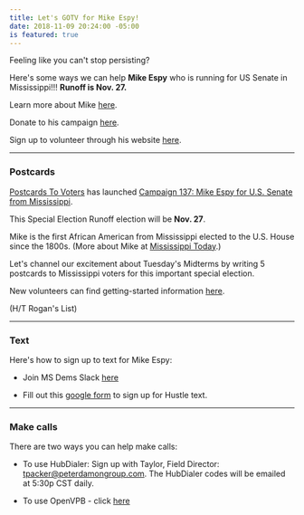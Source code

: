 ```yaml
---
title: Let's GOTV for Mike Espy!
date: 2018-11-09 20:24:00 -05:00
is featured: true
---
```


Feeling like you can't stop persisting?

Here's some ways we can help **Mike Espy** who is running for US Senate in Mississippi!!!  **Runoff is Nov. 27.**

Learn more about Mike [here](https://docs.google.com/document/d/1anwGxFx7O_T_cILe9dV_y0BclMIE4vjXbK2acu9anWM/edit).  

Donate to his campaign [here](https://espyforsenate.com).   

Sign up to volunteer through his website [here](https://espyforsenate.com/volunteer/).

---

### Postcards

[Postcards To Voters](https://postcardstovoters.org) has launched [Campaign 137: Mike Espy for U.S. Senate from Mississippi](https://postcardstovoters.org/2018/11/09/espy/).

This Special Election Runoff election will be **Nov. 27**.

Mike is the first African American from Mississippi elected to the U.S. House since the 1800s. (More about Mike at [Mississippi Today](https://mississippitoday.org/2018/10/29/mike-espy-32-years-after-historic-victory-and-fall-hopes-to-rise-to-moment-again/?link_id=3&can_id=9a7cc198611ac2a74f284fdda8e14f7e&source=email-party-time-2&email_referrer=email_452820&email_subject=thank-you-and-party-time).)

Let's channel our excitement about Tuesday's Midterms by writing 5 postcards to Mississippi voters for this important special election.

New volunteers can find getting-started information [here](https://postcardstovoters.org/volunteer/?link_id=4&can_id=9a7cc198611ac2a74f284fdda8e14f7e&source=email-party-time-2&email_referrer=email_452820&email_subject=thank-you-and-party-time).

\(H/T Rogan's List)

---

### Text

Here's how to sign up to text for Mike Espy:

* Join MS Dems Slack [here](https://msdemsstaff.slack.com/join/shared_invite/enQtNDYyMzcyOTYxMTg2LWYyZTI2OWE0MTRlY2ZiOTI3NDQ5ZDRhMzc4Nzk1NGUzYTIzMTdhZDFiODhjOWQyMzkxMzYzOTJlYzE2NjNlODA)


* Fill out this [google form](https://docs.google.com/forms/d/e/1FAIpQLSdJLWqWedGNzGcr2lc3L9WurNR1wETBA1bkBAjdB-Q9NWY2zQ/viewform) to sign up for Hustle text.

---

### Make calls

There are two ways you can help make calls:

* To use HubDialer: Sign up with Taylor, Field Director: tpacker@peterdamongroup.com.  The HubDialer codes will be emailed at 5:30p CST daily.  


* To use OpenVPB - click [here](http://centerforcommonground.org/index.php/campaigns/voter-project/mississippi)